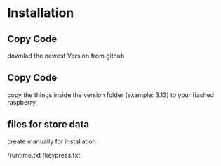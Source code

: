 # Installation


## Copy Code 

downlad the newest Version from github


## Copy Code 

copy the things inside the version folder (example: 3.13) to your flashed raspberry


## files for store data

create manually for installation

/runtime.txt
/keypress.txt
